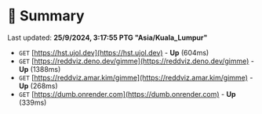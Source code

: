 # 📖 Summary
Last updated: **25/9/2024, 3:17:55 PTG "Asia/Kuala_Lumpur"**

- `GET` [https://hst.ujol.dev](https://hst.ujol.dev) - **Up** (604ms)
- `GET` [https://reddviz.deno.dev/gimme](https://reddviz.deno.dev/gimme) - **Up** (1388ms)
- `GET` [https://reddviz.amar.kim/gimme](https://reddviz.amar.kim/gimme) - **Up** (268ms)
- `GET` [https://dumb.onrender.com](https://dumb.onrender.com) - **Up** (339ms)
